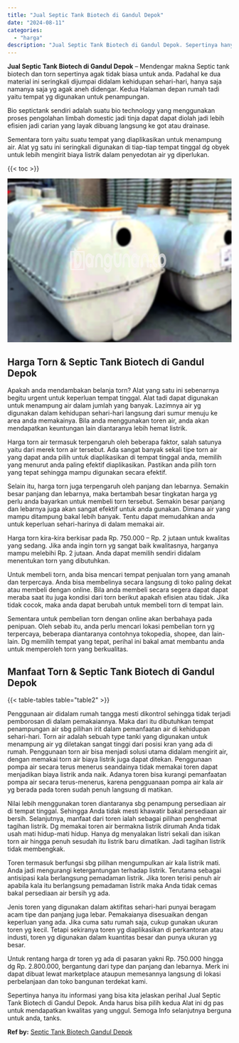 ```yaml
---
title: "Jual Septic Tank Biotech di Gandul Depok"
date: "2024-08-11"
categories: 
  - "harga"
description: "Jual Septic Tank Biotech di Gandul Depok. Sepertinya hanya itu informasi yang bisa kita jelaskan perihal Jual Septic Tank Biotech di Gandul Depok. Anda harus..."
---
```


**Jual Septic Tank Biotech di Gandul Depok** – Mendengar makna Septic tank biotech dan torn sepertinya agak tidak biasa untuk anda. Padahal ke dua material ini seringkali dijumpai didalam kehidupan sehari-hari, hanya saja namanya saja yg agak aneh didengar. Kedua Halaman depan rumah tadi yaitu tempat yg digunakan untuk penampungan.

Bio septictank sendiri adalah suatu bio technology yang menggunakan proses pengolahan limbah domestic jadi tinja dapat dapat diolah jadi lebih efisien jadi carian yang layak dibuang langsung ke got atau drainase.

Sementara torn yaitu suatu tempat yang diaplikasikan untuk menampung air. Alat yg satu ini seringkali digunakan di tiap-tiap tempat tinggal dg obyek untuk lebih mengirit biaya listrik dalam penyedotan air yg diperlukan.

{{< toc >}}

![Jual Septic Tank Biotech di Gandul Depok](/images/jual-bio-septictank-32.png)

## Harga Torn & Septic Tank Biotech di Gandul Depok

Apakah anda mendambakan belanja torn? Alat yang satu ini sebenarnya begitu urgent untuk keperluan tempat tinggal. Alat tadi dapat digunakan untuk menampung air dalam jumlah yang banyak. Lazimnya air yg digunakan dalam kehidupan sehari-hari langsung dari sumur menuju ke area anda memakainya. Bila anda menggunakan toren air, anda akan mendapatkan keuntungan lain diantaranya lebih hemat listrik.

Harga torn air termasuk terpengaruh oleh beberapa faktor, salah satunya yaitu dari merek torn air tersebut. Ada sangat banyak sekali tipe torn air yang dapat anda pilih untuk diaplikasikan di tempat tinggal anda, memilih yang menurut anda paling efektif diaplikasikan. Pastikan anda pilih torn yang tepat sehingga mampu digunakan secara efektif.

Selain itu, harga torn juga terpengaruh oleh panjang dan lebarnya. Semakin besar panjang dan lebarnya, maka bertambah besar tingkatan harga yg perlu anda bayarkan untuk membeli torn tersebut. Semakin besar panjang dan lebarnya juga akan sangat efektif untuk anda gunakan. Dimana air yang mampu ditampung bakal lebih banyak. Tentu dapat memudahkan anda untuk keperluan sehari-harinya di dalam memakai air.

Harga torn kira-kira berkisar pada Rp. 750.000 – Rp. 2 jutaan untuk kwalitas yang sedang. Jika anda ingin torn yg sangat baik kwalitasnya, harganya mampu melebihi Rp. 2 jutaan. Anda dapat memilih sendiri didalam menentukan torn yang dibutuhkan.

Untuk membeli torn, anda bisa mencari tempat penjualan torn yang amanah dan terpercaya. Anda bisa membelinya secara langsung di toko paling dekat atau membeli dengan online. Bila anda membeli secara segera dapat dapat meraba saat itu juga kondisi dari torn berikut apakah efisien atau tidak. Jika tidak cocok, maka anda dapat berubah untuk membeli torn di tempat lain.

Sementara untuk pembelian torn dengan online akan berbahaya pada penipuan. Oleh sebab itu, anda perlu mencari lokasi pembelian torn yg terpercaya, beberapa diantaranya contohnya tokopedia, shopee, dan lain-lain. Dg memilih tempat yang tepat, perihal ini bakal amat membantu anda untuk memperoleh torn yang berkualitas.

## Manfaat Torn & Septic Tank Biotech di Gandul Depok

{{< table-tables table="table2" >}}

Penggunaan air didalam rumah tangga mesti dikontrol sehingga tidak terjadi pemborosan di dalam pemakaiannya. Maka dari itu dibutuhkan tempat penampungan air sbg pilihan irit dalam pemanfaatan air di kehidupan sehari-hari. Torn air adalah sebuah type tanki yang digunakan untuk menampung air yg diletakan sangat tinggi dari posisi kran yang ada di rumah. Penggunaan torn air bisa menjadi solusi utama didalam mengirit air, dengan memakai torn air biaya listrik juga dapat ditekan. Penggunaan pompa air secara terus menerus seandainya tidak memakai toren dapat menjadikan biaya listrik anda naik. Adanya toren bisa kurangi pemanfaatan pompa air secara terus-menerus, karena pengguanaan pompa air kala air yg berada pada toren sudah penuh langsung di matikan.

Nilai lebih menggunakan toren diantaranya sbg penampung persediaan air di tempat tinggal. Sehingga Anda tidak mesti khawatir bakal persediaan air bersih. Selanjutnya, manfaat dari toren ialah sebagai pilihan penghemat tagihan listrik. Dg memakai toren air bermakna listrik dirumah Anda tidak usah mati hidup-mati hidup. Hanya dg menyalakan listri sekali dan isikan torn air hingga penuh sesudah itu listrik baru dimatikan. Jadi tagihan listrik tidak membengkak.

Toren termasuk berfungsi sbg pilihan mengumpulkan air kala listrik mati. Anda jadi mengurangi ketergantungan terhadap listrik. Terutama sebagai antisipasi kala berlangsung pemadaman listrik. Jika toren terisi penuh air apabila kala itu berlangsung pemadaman listrik maka Anda tidak cemas bakal persediaan air bersih yg ada.

Jenis toren yang digunakan dalam aktifitas sehari-hari punyai beragam acam tipe dan panjang juga lebar. Pemakaianya disesuaikan dengan keperluan yang ada. Jika cuma satu rumah saja, cukup gunakan ukuran toren yg kecil. Tetapi sekiranya toren yg diaplikasikan di perkantoran atau industi, toren yg digunakan dalam kuantitas besar dan punya ukuran yg besar.

Untuk rentang harga dr toren yg ada di pasaran yakni Rp. 750.000 hingga dg Rp. 2.800.000, bergantung dari type dan panjang dan lebarnya. Merk ini dapat dibuat lewat marketplace ataupun memesannya langsung di lokasi perbelanjaan dan toko bangunan terdekat kami.

Sepertinya hanya itu informasi yang bisa kita jelaskan perihal Jual Septic Tank Biotech di Gandul Depok. Anda harus bisa pilih kedua Alat ini dg pas untuk mendapatkan kwalitas yang unggul. Semoga Info selanjutnya berguna untuk anda, tanks.

**Ref by:** [Septic Tank Biotech Gandul Depok](https://id.wikipedia.org/wiki/Septic)
